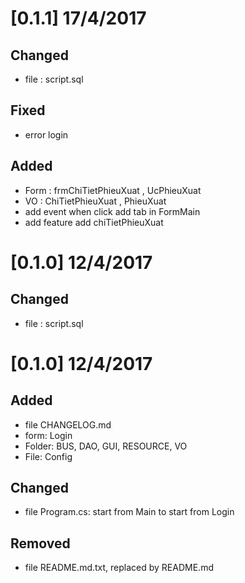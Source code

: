 # [0.1.1] 17/4/2017

## Changed
- file : script.sql

## Fixed
- error login

## Added
- Form : frmChiTietPhieuXuat , UcPhieuXuat
- VO : ChiTietPhieuXuat , PhieuXuat
- add event when click add tab in FormMain
- add feature add chiTietPhieuXuat


# [0.1.0] 12/4/2017

## Changed
- file : script.sql

# [0.1.0] 12/4/2017

## Added 
- file CHANGELOG.md
- form: Login
- Folder: BUS, DAO, GUI, RESOURCE, VO
- File: Config

## Changed
- file Program.cs: start from Main to start from Login

## Removed
- file README.md.txt, replaced by README.md
